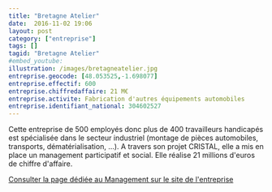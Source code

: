 ```yaml
---
title: "Bretagne Atelier"
date:  2016-11-02 19:06
layout: post
category: ["entreprise"]
tags: []
tagid: "Bretagne Atelier"
#embed_youtube:
illustration: /images/bretagneatelier.jpg
entreprise.geocode: [48.053525,-1.698077]
entreprise.effectif: 600
entreprise.chiffredaffaire: 21 M€
entreprise.activite: Fabrication d'autres équipements automobiles
entreprise.identifiant_national: 304602527
---
```


Cette entreprise de 500 employés donc plus de 400 travailleurs handicapés est spécialisée dans le secteur industriel (montage de pièces automobiles, transports, dématérialisation, ...). A travers son projet CRISTAL, elle a mis en place un management participatif et social. Elle réalise 21 millions d'euros de chiffre d'affaire.

[Consulter la page dédiée au Management sur le site de l'entreprise](http://www.bretagne-ateliers.com/bretagne-ateliers/management/)
